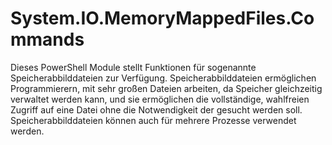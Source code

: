 # System.IO.MemoryMappedFiles.Commands
Dieses PowerShell Module stellt Funktionen für sogenannte Speicherabbilddateien zur Verfügung. Speicherabbilddateien ermöglichen Programmierern, mit sehr großen Dateien arbeiten, da Speicher gleichzeitig verwaltet werden kann, und sie ermöglichen die vollständige, wahlfreien Zugriff auf eine Datei ohne die Notwendigkeit der gesucht werden soll. Speicherabbilddateien können auch für mehrere Prozesse verwendet werden.
